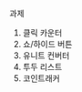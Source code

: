 <script src="https://unpkg.com/react@17.0.2/umd/react.production.min.js"></script>
<script src="https://unpkg.com/react-dom@17.0.2/umd/react-dom.production.min.js"></script>
<script src="https://unpkg.com/prop-types@15.7.2/prop-types.js"></script>
<script src="https://unpkg.com/@babel/standalone/babel.min.js"></script>
<script type="text/babel"></script>

과제
1. 클릭 카운터
2. 쇼/하이드 버튼
3. 유니트 컨버터
4. 투두 리스트
5. 코인트래커

